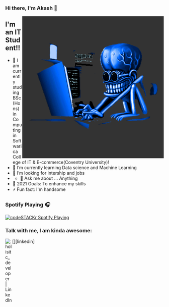 ### Hi there, I'm Akash  👋

<img align="right" alt="GIF" src="https://github.com/findAkash/findAkash/blob/main/HaD1.gif" width="450" height="450" />

## I'm an IT Student!!

- 🔭 I am currently studing BSc(Hons) in Computing 
in Softwarica College of IT & E-commerce(Coventry University)!
- 🌱 I’m currently learning Data science and Machine Learning
- 👯 I’m looking for intership and jobs
- - 💬 Ask me about ... Anything
- 🥅 2021 Goals: To enhance my skills
- ⚡ Fun fact: I'm handsome  

### Spotify Playing 🎧

[<img src="https://now-playing-codestackr.vercel.app/api/spotify-playing" alt="codeSTACKr Spotify Playing" width="350" />](https://open.spotify.com/user/swyqyimdc12jajde4vpwd2x1b)


### Talk with me, I am kinda awesome:
[<img align="left" alt="holisitc_developer | LinkedIn" width="22px" src="https://cdn.jsdelivr.net/npm/simple-icons@v3/icons/linkedin.svg" />][linkedin]

